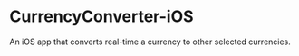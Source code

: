 # CurrencyConverter-iOS

An iOS app that converts real-time a currency to other selected currencies.
